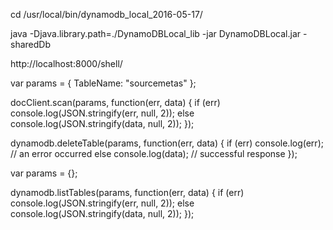 cd /usr/local/bin/dynamodb_local_2016-05-17/

java -Djava.library.path=./DynamoDBLocal_lib -jar DynamoDBLocal.jar -sharedDb

http://localhost:8000/shell/

var params = { 
    TableName: "sourcemetas"
};


docClient.scan(params, function(err, data) {
    if (err)
        console.log(JSON.stringify(err, null, 2));
    else
        console.log(JSON.stringify(data, null, 2));
});

dynamodb.deleteTable(params, function(err, data) {
    if (err) console.log(err); // an error occurred
    else console.log(data); // successful response
});

var params = {};

dynamodb.listTables(params, function(err, data) {
    if (err)
        console.log(JSON.stringify(err, null, 2));
    else
        console.log(JSON.stringify(data, null, 2));
});
